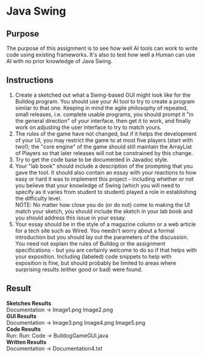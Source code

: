 # Java Swing

## Purpose 
The purpose of this assignment is to see how well AI tools can work to write code using existing frameworks. It's also to test how well a Human can use AI with no prior knowledge of Java Swing. 

## Instructions 
1. Create a sketched out what a Swing-based GUI might look like for the Bulldog program. You should use your AI tool to try to create a program similar to that one. Keeping in mind the agile philosophy of repeated, small releases, i.e. complete usable programs, you should prompt it "in the general direction" of your interface, then get it to work, and finally work on adjusting the user interface to try to match yours.
2. The rules of the game have not changed, but if it helps the development of your UI, you may restrict the game to at most five players (start with two!); the "core engine" of the game should still maintain the ArrayList of Players so that later releases will not be constrained by this change.
3. Try to get the code base to be documented in Javadoc style. 
4. Your "lab book" should include a description of the prompting that you gave the tool. It should also contain an essay with your reactions to how easy or hard it was to implement this project - including whether or not you believe that your knowledge of Swing (which you will need to specify as it varies from student to student) played a role in establishing the difficulty level.  
NOTE: No matter how close you do (or do not) come to making the UI match your sketch, you should include the sketch in your lab book and you should address this issue in your essay. 
5. Your essay should be in the style of a magazine column or a web article for a tech site such as Wired. You needn't worry about a formal introduction but you should lay out the parameters of the discussion. You need not explain the rules of Bulldog or the assignment specifications - but you are certainly welcome to do so if that helps with your exposition. Including (labeled) code snippets to help with exposition is fine, but should probably be limited to areas where surprising results (either good or bad) were found.

## Result
**Sketches Results**  
Documentation -> Image1.png Image2.png  
**GUI Results**  
Documentation -> Image3.png Image4.png Image5.png  
**Code Results**  
Run: Run: Code -> BulldogGameGUI.java  
**Written Results**  
Documentation -> Documentation4.txt 






